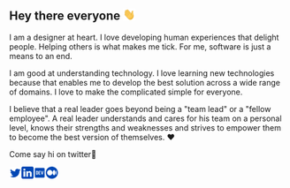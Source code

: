 

##  Hey there everyone <img src="wave.gif" width="22px">

I am a designer at heart. I love developing human experiences that delight people. Helping others is what makes me tick. For me, software is just a means to an end.

I am good at understanding technology. I love learning new technologies because that enables me to develop the best solution across a wide range of domains. I love to make the complicated simple for everyone.

I believe that a real leader goes beyond being a "team lead" or a "fellow employee". A real leader understands and cares for his team on a personal level, knows their strengths and weaknesses and strives to empower them to become the best version of themselves. ❤️

Come say hi on twitter💙

<!-- <a href="https://kennyj.me" target="_blank"><img align="left" alt="kennyj.me" width="22px" src="www.svg" /></a> -->
<a href="https://twitter.com/johnjacobkenny" target="_blank"><img align="left" alt="Kenny | Twitter" width="22px" src="twitter.svg" />
<a href="https://linkedin.com/in/johnjacobkenny" target="_blank"><img align="left" alt="Kenny | LinkedIn" width="22px" src="linkedin.svg" />
<a href="https://dev.to/johnjacobkenny" target="_blank"><img align="left" alt="Kenny | Dev.to" width="22px" src="dev-badge.svg" /></a>
<a href="https://medium.com/@johnjacobkenny" target="_blank"><img align="left" alt="Kenny | Medium" width="22px" src="medium.svg" />
